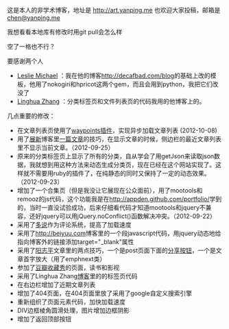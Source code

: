 这是本人的非学术博客，地址是 http://art.yanping.me
也欢迎大家投稿，邮箱是 chen@yanping.me

我想看看本地库有修改时用git pull会怎么样

空了一格也不行？

要感谢两个人

* [Leslie Michael](http://github.com/lmorchard/) ：我在他的博客<http://decafbad.com/blog>的基础上改的模板，他用了nokogiri和hpricot这两个gem，而且会用到python，我把它们改没了
* [Linghua Zhang](http://github.com/waynezhang) ：分类标签页和文件列表页的代码我用的他博客上的。

几点重要的修改：

* 在文章列表页使用了[waypoints插件](http://imakewebthings.com/jquery-waypoints/)，实现异步加载文章列表 (2012-10-08)
* 用了[展新](http://pizn.github.com)博客里[一篇文章](http://pizn.github.com/2012/03/01/some-tips-for-jekyll-blog.html)的技巧，在显示文章的时候，侧边栏的最近文章列表里不显示当前文章。（2012-09-25）
* 原来的分类标签页上显示了所有的分类，自从学会了用getJson来读取json数据，我就想到用这种方法来动态生成分类页，现在已经在这个网站实现了。这样就不需要用ruby的插件了，在纯静态的同时又保持了一定的动态效果。（2012-09-23）
* 增加了一个合集页（但是我没让它展现在公众面前），用了mootools和remooz的js代码，这个功能我是在<http://appden.github.com/portfolio/>学到的，当时一直没试验成功，后来仔细看代码才知道mootools和jquery不兼容，还好jquery可以用jQuery.noConflict()函数解决冲突。（2012-09-22）
* 采用了[多说](http://duoshuo.com)作为评论系统，提高了加载速度
* 采用了<http://beiyuu.com>博客里的一个段javascript代码，用jquery动态地给指向博客外的链接添加target="_blank"属性
* 采用了[阳志平](http://yangzhipingshi.com/)文章里的两点技巧，一个是post页面下面的[分享按钮](http://jiathis.com)，一个是文章首字放大（用了emphnext类）
* 参加了[豆瓣收藏秀](http://www.douban.com/service/badgemaker)的页面，读书和影视
* 采用了Linghua Zhang[博客](http://lhzhang.com/)里的的标签页代码
* 在右边栏增加了近期文章列表
* 增加了404页面，在404页面里放了采用了google自定义搜索引擎
* 重新组织了页面元素代码，加快加载速度
* DIV边框棱角圆滑处理，图片增加边框阴影
* 增加了返回顶部按钮
